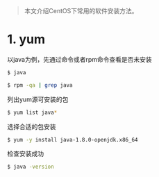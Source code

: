 > 本文介绍CentOS下常用的软件安装方法。



# 1. yum

以java为例，先通过命令或者rpm命令查看是否未安装

```bash
$ java

$ rpm -qa | grep java
```

列出yum源可安装的包

```bash
$ yum list java*
```

选择合适的包安装

```bash
$ yum -y install java-1.8.0-openjdk.x86_64
```

检查安装成功

```bash
$ java -version
```

